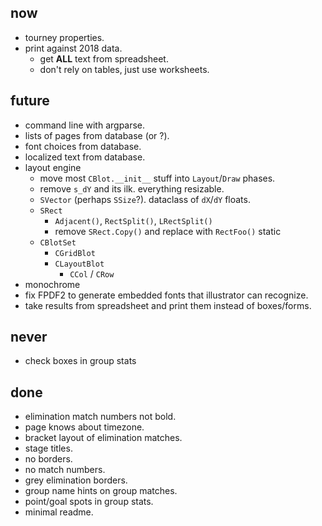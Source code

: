 ## now

- tourney properties.
- print against 2018 data.
	- get **ALL** text from spreadsheet.
	- don't rely on tables, just use worksheets.

## future

- command line with argparse.
- lists of pages from database (or ?).
- font choices from database.
- localized text from database.
- layout engine
	- move most `CBlot.__init__` stuff into `Layout`/`Draw` phases.
	- remove `s_dY` and its ilk. everything resizable.
	- `SVector` (perhaps `SSize`?). dataclass of `dX`/`dY` floats.
    - `SRect`
		- `Adjacent()`, `RectSplit()`, `LRectSplit()`
		- remove `SRect.Copy()` and replace with `RectFoo()` static
	- `CBlotSet`
		- `CGridBlot`
		- `CLayoutBlot`
			- `CCol` / `CRow`
- monochrome
- fix FPDF2 to generate embedded fonts that illustrator can recognize.
- take results from spreadsheet and print them instead of boxes/forms.

## never

- check boxes in group stats

## done

- elimination match numbers not bold.
- page knows about timezone.
- bracket layout of elimination matches.
- stage titles.
- no borders.
- no match numbers.
- grey elimination borders.
- group name hints on group matches.
- point/goal spots in group stats.
- minimal readme.
